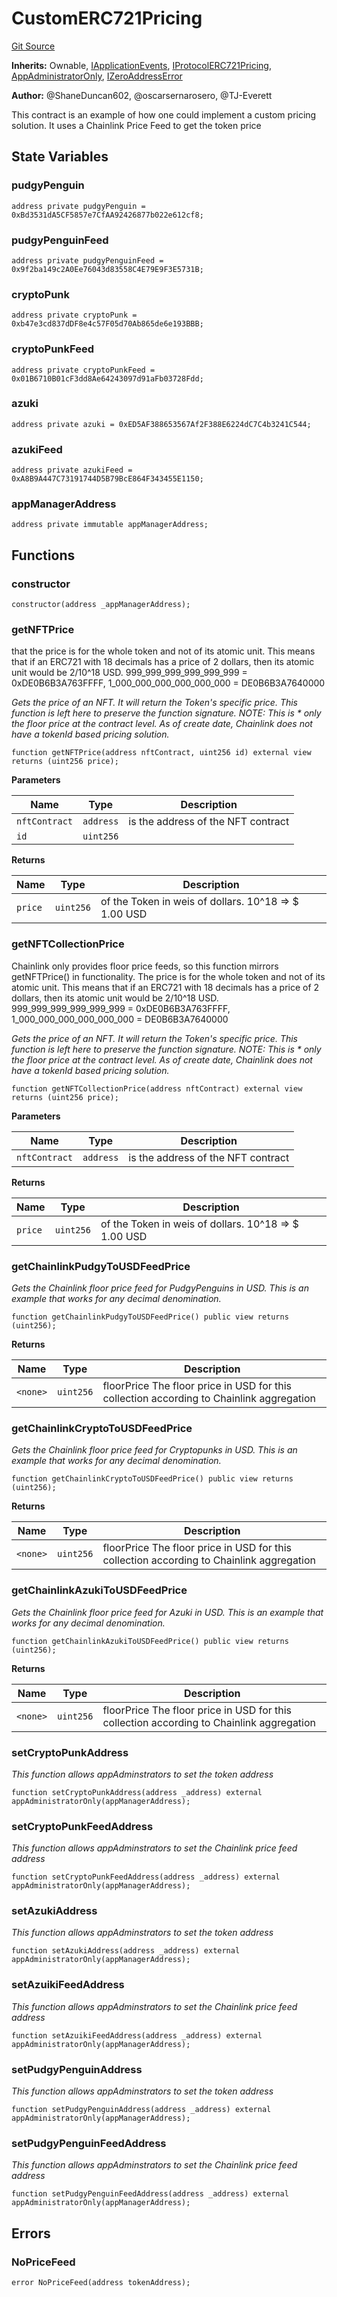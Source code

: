 # CustomERC721Pricing
[Git Source](https://github.com/thrackle-io/tron/blob/d9139140f50076b996b790d1128c5e2182de1d13/src/example/pricing/CustomERC721Pricing.sol)

**Inherits:**
Ownable, [IApplicationEvents](/src/common/IEvents.sol/interface.IApplicationEvents.md), [IProtocolERC721Pricing](/src/common/IProtocolERC721Pricing.sol/interface.IProtocolERC721Pricing.md), [AppAdministratorOnly](/src/protocol/economic/AppAdministratorOnly.sol/contract.AppAdministratorOnly.md), [IZeroAddressError](/src/common/IErrors.sol/interface.IZeroAddressError.md)

**Author:**
@ShaneDuncan602, @oscarsernarosero, @TJ-Everett

This contract is an example of how one could implement a custom pricing solution. It uses a Chainlink Price Feed to get the token price


## State Variables
### pudgyPenguin

```solidity
address private pudgyPenguin = 0xBd3531dA5CF5857e7CfAA92426877b022e612cf8;
```


### pudgyPenguinFeed

```solidity
address private pudgyPenguinFeed = 0x9f2ba149c2A0Ee76043d83558C4E79E9F3E5731B;
```


### cryptoPunk

```solidity
address private cryptoPunk = 0xb47e3cd837dDF8e4c57F05d70Ab865de6e193BBB;
```


### cryptoPunkFeed

```solidity
address private cryptoPunkFeed = 0x01B6710B01cF3dd8Ae64243097d91aFb03728Fdd;
```


### azuki

```solidity
address private azuki = 0xED5AF388653567Af2F388E6224dC7C4b3241C544;
```


### azukiFeed

```solidity
address private azukiFeed = 0xA8B9A447C73191744D5B79BcE864F343455E1150;
```


### appManagerAddress

```solidity
address private immutable appManagerAddress;
```


## Functions
### constructor


```solidity
constructor(address _appManagerAddress);
```

### getNFTPrice

that the price is for the whole token and not of its atomic unit. This means that if
an ERC721 with 18 decimals has a price of 2 dollars, then its atomic unit would be 2/10^18 USD.
999_999_999_999_999_999 = 0xDE0B6B3A763FFFF, 1_000_000_000_000_000_000 = DE0B6B3A7640000

*Gets the price of an NFT. It will return the Token's specific price. This function is left here to preserve the function signature. NOTE: This is  * only the floor price at the contract level. As of create date, Chainlink does not have a tokenId based pricing solution.*


```solidity
function getNFTPrice(address nftContract, uint256 id) external view returns (uint256 price);
```
**Parameters**

|Name|Type|Description|
|----|----|-----------|
|`nftContract`|`address`|is the address of the NFT contract|
|`id`|`uint256`||

**Returns**

|Name|Type|Description|
|----|----|-----------|
|`price`|`uint256`|of the Token in weis of dollars. 10^18 => $ 1.00 USD|


### getNFTCollectionPrice

Chainlink only provides floor price feeds, so this function mirrors getNFTPrice() in functionality.
The price is for the whole token and not of its atomic unit. This means that if
an ERC721 with 18 decimals has a price of 2 dollars, then its atomic unit would be 2/10^18 USD.
999_999_999_999_999_999 = 0xDE0B6B3A763FFFF, 1_000_000_000_000_000_000 = DE0B6B3A7640000

*Gets the price of an NFT. It will return the Token's specific price. This function is left here to preserve the function signature. NOTE: This is  * only the floor price at the contract level. As of create date, Chainlink does not have a tokenId based pricing solution.*


```solidity
function getNFTCollectionPrice(address nftContract) external view returns (uint256 price);
```
**Parameters**

|Name|Type|Description|
|----|----|-----------|
|`nftContract`|`address`|is the address of the NFT contract|

**Returns**

|Name|Type|Description|
|----|----|-----------|
|`price`|`uint256`|of the Token in weis of dollars. 10^18 => $ 1.00 USD|


### getChainlinkPudgyToUSDFeedPrice

*Gets the Chainlink floor price feed for PudgyPenguins in USD. This is an example that works for any decimal denomination.*


```solidity
function getChainlinkPudgyToUSDFeedPrice() public view returns (uint256);
```
**Returns**

|Name|Type|Description|
|----|----|-----------|
|`<none>`|`uint256`|floorPrice The floor price in USD for this collection according to Chainlink aggregation|


### getChainlinkCryptoToUSDFeedPrice

*Gets the Chainlink floor price feed for Cryptopunks in USD. This is an example that works for any decimal denomination.*


```solidity
function getChainlinkCryptoToUSDFeedPrice() public view returns (uint256);
```
**Returns**

|Name|Type|Description|
|----|----|-----------|
|`<none>`|`uint256`|floorPrice The floor price in USD for this collection according to Chainlink aggregation|


### getChainlinkAzukiToUSDFeedPrice

*Gets the Chainlink floor price feed for Azuki in USD. This is an example that works for any decimal denomination.*


```solidity
function getChainlinkAzukiToUSDFeedPrice() public view returns (uint256);
```
**Returns**

|Name|Type|Description|
|----|----|-----------|
|`<none>`|`uint256`|floorPrice The floor price in USD for this collection according to Chainlink aggregation|


### setCryptoPunkAddress

*This function allows appAdminstrators to set the token address*


```solidity
function setCryptoPunkAddress(address _address) external appAdministratorOnly(appManagerAddress);
```

### setCryptoPunkFeedAddress

*This function allows appAdminstrators to set the Chainlink price feed address*


```solidity
function setCryptoPunkFeedAddress(address _address) external appAdministratorOnly(appManagerAddress);
```

### setAzukiAddress

*This function allows appAdminstrators to set the token address*


```solidity
function setAzukiAddress(address _address) external appAdministratorOnly(appManagerAddress);
```

### setAzuikiFeedAddress

*This function allows appAdminstrators to set the Chainlink price feed address*


```solidity
function setAzuikiFeedAddress(address _address) external appAdministratorOnly(appManagerAddress);
```

### setPudgyPenguinAddress

*This function allows appAdminstrators to set the token address*


```solidity
function setPudgyPenguinAddress(address _address) external appAdministratorOnly(appManagerAddress);
```

### setPudgyPenguinFeedAddress

*This function allows appAdminstrators to set the Chainlink price feed address*


```solidity
function setPudgyPenguinFeedAddress(address _address) external appAdministratorOnly(appManagerAddress);
```

## Errors
### NoPriceFeed

```solidity
error NoPriceFeed(address tokenAddress);
```

